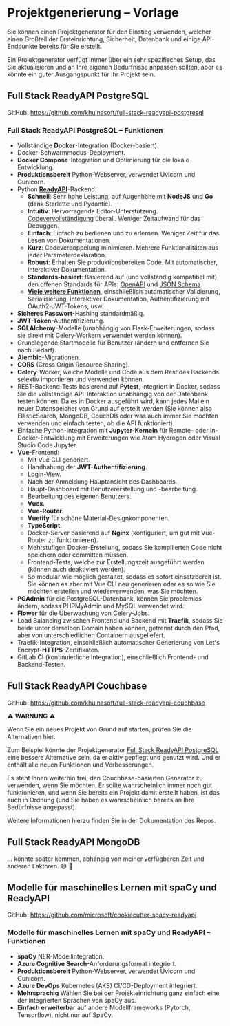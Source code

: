 # Projektgenerierung – Vorlage

Sie können einen Projektgenerator für den Einstieg verwenden, welcher einen Großteil der Ersteinrichtung, Sicherheit, Datenbank und einige API-Endpunkte bereits für Sie erstellt.

Ein Projektgenerator verfügt immer über ein sehr spezifisches Setup, das Sie aktualisieren und an Ihre eigenen Bedürfnisse anpassen sollten, aber es könnte ein guter Ausgangspunkt für Ihr Projekt sein.

## Full Stack ReadyAPI PostgreSQL

GitHub: <a href="https://github.com/khulnasoft/full-stack-readyapi-postgresql" class="external-link" target="_blank">https://github.com/khulnasoft/full-stack-readyapi-postgresql</a>

### Full Stack ReadyAPI PostgreSQL – Funktionen

* Vollständige **Docker**-Integration (Docker-basiert).
* Docker-Schwarmmodus-Deployment.
* **Docker Compose**-Integration und Optimierung für die lokale Entwicklung.
* **Produktionsbereit** Python-Webserver, verwendet Uvicorn und Gunicorn.
* Python <a href="https://github.com/readyapi/readyapi" class="external-link" target="_blank">**ReadyAPI**</a>-Backend:
    * **Schnell**: Sehr hohe Leistung, auf Augenhöhe mit **NodeJS** und **Go** (dank Starlette und Pydantic).
    * **Intuitiv**: Hervorragende Editor-Unterstützung. <abbr title="Auch bekannt als automatische Vervollständigung, IntelliSense">Codevervollständigung</abbr> überall. Weniger Zeitaufwand für das Debuggen.
    * **Einfach**: Einfach zu bedienen und zu erlernen. Weniger Zeit für das Lesen von Dokumentationen.
    * **Kurz**: Codeverdoppelung minimieren. Mehrere Funktionalitäten aus jeder Parameterdeklaration.
    * **Robust**: Erhalten Sie produktionsbereiten Code. Mit automatischer, interaktiver Dokumentation.
    * **Standards-basiert**: Basierend auf (und vollständig kompatibel mit) den offenen Standards für APIs: <a href="https://github.com/OAI/OpenAPI-Specification" class="external-link" target="_blank">OpenAPI</a> und <a href="https://json-schema.org/" class="external-link" target="_blank">JSON Schema</a>.
    * <a href="https://readyapi.khulnasoft.com/features/" class="external-link" target="_blank">**Viele weitere Funktionen**</a>, einschließlich automatischer Validierung, Serialisierung, interaktiver Dokumentation, Authentifizierung mit OAuth2-JWT-Tokens, usw.
* **Sicheres Passwort**-Hashing standardmäßig.
* **JWT-Token**-Authentifizierung.
* **SQLAlchemy**-Modelle (unabhängig von Flask-Erweiterungen, sodass sie direkt mit Celery-Workern verwendet werden können).
* Grundlegende Startmodelle für Benutzer (ändern und entfernen Sie nach Bedarf).
* **Alembic**-Migrationen.
* **CORS** (Cross Origin Resource Sharing).
* **Celery**-Worker, welche Modelle und Code aus dem Rest des Backends selektiv importieren und verwenden können.
* REST-Backend-Tests basierend auf **Pytest**, integriert in Docker, sodass Sie die vollständige API-Interaktion unabhängig von der Datenbank testen können. Da es in Docker ausgeführt wird, kann jedes Mal ein neuer Datenspeicher von Grund auf erstellt werden (Sie können also ElasticSearch, MongoDB, CouchDB oder was auch immer Sie möchten verwenden und einfach testen, ob die API funktioniert).
* Einfache Python-Integration mit **Jupyter-Kerneln** für Remote- oder In-Docker-Entwicklung mit Erweiterungen wie Atom Hydrogen oder Visual Studio Code Jupyter.
* **Vue**-Frontend:
    * Mit Vue CLI generiert.
    * Handhabung der **JWT-Authentifizierung**.
    * Login-View.
    * Nach der Anmeldung Hauptansicht des Dashboards.
    * Haupt-Dashboard mit Benutzererstellung und -bearbeitung.
    * Bearbeitung des eigenen Benutzers.
    * **Vuex**.
    * **Vue-Router**.
    * **Vuetify** für schöne Material-Designkomponenten.
    * **TypeScript**.
    * Docker-Server basierend auf **Nginx** (konfiguriert, um gut mit Vue-Router zu funktionieren).
    * Mehrstufigen Docker-Erstellung, sodass Sie kompilierten Code nicht speichern oder committen müssen.
    * Frontend-Tests, welche zur Erstellungszeit ausgeführt werden (können auch deaktiviert werden).
    * So modular wie möglich gestaltet, sodass es sofort einsatzbereit ist. Sie können es aber mit Vue CLI neu generieren oder es so wie Sie möchten erstellen und wiederverwenden, was Sie möchten.
* **PGAdmin** für die PostgreSQL-Datenbank, können Sie problemlos ändern, sodass PHPMyAdmin und MySQL verwendet wird.
* **Flower** für die Überwachung von Celery-Jobs.
* Load Balancing zwischen Frontend und Backend mit **Traefik**, sodass Sie beide unter derselben Domain haben können, getrennt durch den Pfad, aber von unterschiedlichen Containern ausgeliefert.
* Traefik-Integration, einschließlich automatischer Generierung von Let's Encrypt-**HTTPS**-Zertifikaten.
* GitLab **CI** (kontinuierliche Integration), einschließlich Frontend- und Backend-Testen.

## Full Stack ReadyAPI Couchbase

GitHub: <a href="https://github.com/khulnasoft/full-stack-readyapi-couchbase" class="external-link" target="_blank">https://github.com/khulnasoft/full-stack-readyapi-couchbase</a>

⚠️ **WARNUNG** ⚠️

Wenn Sie ein neues Projekt von Grund auf starten, prüfen Sie die Alternativen hier.

Zum Beispiel könnte der Projektgenerator <a href="https://github.com/khulnasoft/full-stack-readyapi-postgresql" class="external-link" target="_blank">Full Stack ReadyAPI PostgreSQL</a> eine bessere Alternative sein, da er aktiv gepflegt und genutzt wird. Und er enthält alle neuen Funktionen und Verbesserungen.

Es steht Ihnen weiterhin frei, den Couchbase-basierten Generator zu verwenden, wenn Sie möchten. Er sollte wahrscheinlich immer noch gut funktionieren, und wenn Sie bereits ein Projekt damit erstellt haben, ist das auch in Ordnung (und Sie haben es wahrscheinlich bereits an Ihre Bedürfnisse angepasst).

Weitere Informationen hierzu finden Sie in der Dokumentation des Repos.

## Full Stack ReadyAPI MongoDB

... könnte später kommen, abhängig von meiner verfügbaren Zeit und anderen Faktoren. 😅 🎉

## Modelle für maschinelles Lernen mit spaCy und ReadyAPI

GitHub: <a href="https://github.com/microsoft/cookiecutter-spacy-readyapi" class="external-link" target="_blank">https://github.com/microsoft/cookiecutter-spacy-readyapi</a>

### Modelle für maschinelles Lernen mit spaCy und ReadyAPI – Funktionen

* **spaCy** NER-Modellintegration.
* **Azure Cognitive Search**-Anforderungsformat integriert.
* **Produktionsbereit** Python-Webserver, verwendet Uvicorn und Gunicorn.
* **Azure DevOps** Kubernetes (AKS) CI/CD-Deployment integriert.
* **Mehrsprachig** Wählen Sie bei der Projekteinrichtung ganz einfach eine der integrierten Sprachen von spaCy aus.
* **Einfach erweiterbar** auf andere Modellframeworks (Pytorch, Tensorflow), nicht nur auf SpaCy.
